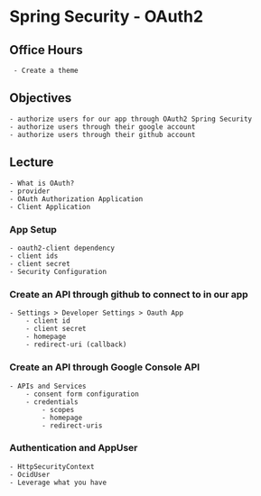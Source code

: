 # Spring Security - OAuth2

## Office Hours
     - Create a theme
## Objectives
    - authorize users for our app through OAuth2 Spring Security
    - authorize users through their google account
    - authorize users through their github account
## Lecture
    
    - What is OAuth?
    - provider
    - OAuth Authorization Application
    - Client Application

### App Setup

    - oauth2-client dependency
    - client ids
    - client secret
    - Security Configuration



### Create an API through github to connect to in our app
    - Settings > Developer Settings > Oauth App
        - client id
        - client secret
        - homepage
        - redirect-uri (callback)

### Create an API through Google Console API
    - APIs and Services
        - consent form configuration
        - credentials
            - scopes
            - homepage
            - redirect-uris


### Authentication and AppUser
    - HttpSecurityContext
    - OcidUser
    - Leverage what you have

